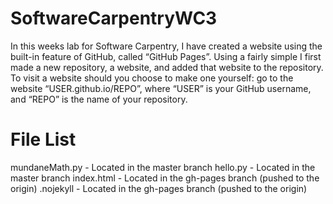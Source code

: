 # SoftwareCarpentryWC3
In this weeks lab for Software Carpentry, I have created a website using the built-in feature of GitHub, called “GitHub Pages”. Using a   fairly simple I first made a new repository, a website, and added that website to the repository. To visit a website should you choose to make one yourself: go to the website “USER.github.io/REPO”, where “USER” is your GitHub username, and “REPO” is the name of
your repository.
# File List
mundaneMath.py - Located in the master branch
hello.py - Located in the master branch
index.html - Located in the gh-pages branch (pushed to the origin)
.nojekyll - Located in the gh-pages branch (pushed to the origin)
